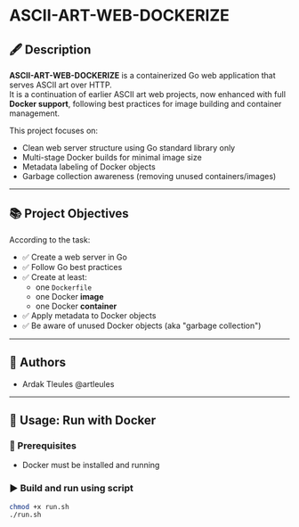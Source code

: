 # ASCII-ART-WEB-DOCKERIZE

## 🖋 Description

**ASCII-ART-WEB-DOCKERIZE** is a containerized Go web application that serves ASCII art over HTTP.  
It is a continuation of earlier ASCII art web projects, now enhanced with full **Docker support**, following best practices for image building and container management.

This project focuses on:
- Clean web server structure using Go standard library only
- Multi-stage Docker builds for minimal image size
- Metadata labeling of Docker objects
- Garbage collection awareness (removing unused containers/images)

---

## 📚 Project Objectives

According to the task:

- ✅ Create a web server in Go
- ✅ Follow Go best practices
- ✅ Create at least:
  - one `Dockerfile`
  - one Docker **image**
  - one Docker **container**
- ✅ Apply metadata to Docker objects
- ✅ Be aware of unused Docker objects (aka "garbage collection")

---

## 👥 Authors

- Ardak Tleules @artleules

---

## 🚀 Usage: Run with Docker

### 🐳 Prerequisites
- Docker must be installed and running

### ▶️ Build and run using script
```bash
chmod +x run.sh
./run.sh
